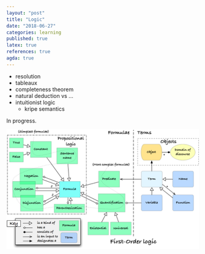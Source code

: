 ```yaml
---
layout: "post"
title: "Logic"
date: "2018-06-27"
categories: learning
published: true
latex: true
references: true
agda: true
---
```


- resolution
- tableaux
- completeness theorem
- natural deduction vs ...
- intuitionist logic
  - kripe semantics

In progress.

![](/assets/png-images/2018-06-27-learning-logic-18987575.png)
